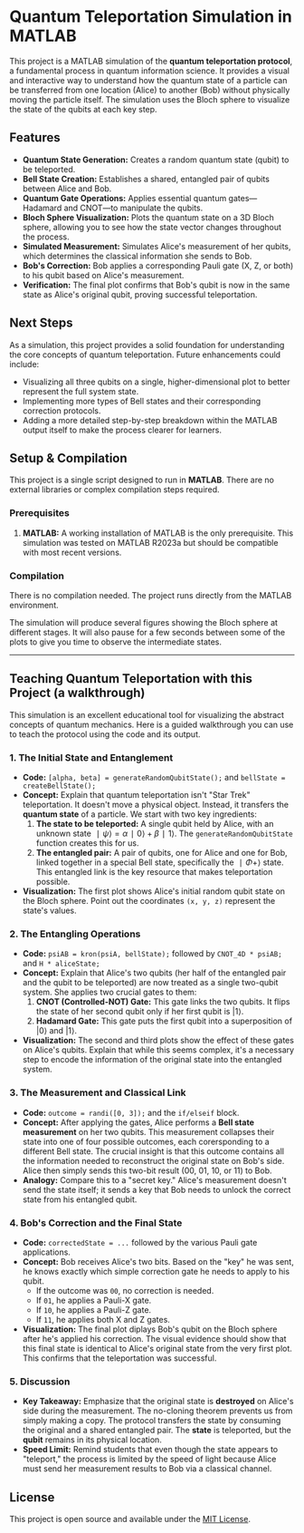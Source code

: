 # Quantum Teleportation Simulation in MATLAB

This project is a MATLAB simulation of the **quantum teleportation protocol**, a fundamental process in quantum information science. It provides a visual and interactive way to understand how the quantum state of a particle can be transferred from one location (Alice) to another (Bob) without physically moving the particle itself. The simulation uses the Bloch sphere to visualize the state of the qubits at each key step.

## Features

  - **Quantum State Generation:** Creates a random quantum state (qubit) to be teleported.
  - **Bell State Creation:** Establishes a shared, entangled pair of qubits between Alice and Bob.
  - **Quantum Gate Operations:** Applies essential quantum gates—Hadamard and CNOT—to manipulate the qubits.
  - **Bloch Sphere Visualization:** Plots the quantum state on a 3D Bloch sphere, allowing you to see how the state vector changes throughout the process.
  - **Simulated Measurement:** Simulates Alice's measurement of her qubits, which determines the classical information she sends to Bob.
  - **Bob's Correction:** Bob applies a corresponding Pauli gate (X, Z, or both) to his qubit based on Alice's measurement.
  - **Verification:** The final plot confirms that Bob's qubit is now in the same state as Alice's original qubit, proving successful teleportation.

## Next Steps

As a simulation, this project provides a solid foundation for understanding the core concepts of quantum teleportation. Future enhancements could include:

  - Visualizing all three qubits on a single, higher-dimensional plot to better represent the full system state.
  - Implementing more types of Bell states and their corresponding correction protocols.
  - Adding a more detailed step-by-step breakdown within the MATLAB output itself to make the process clearer for learners.

## Setup & Compilation

This project is a single script designed to run in **MATLAB**. There are no external libraries or complex compilation steps required.

### Prerequisites

1.  **MATLAB:** A working installation of MATLAB is the only prerequisite. This simulation was tested on MATLAB R2023a but should be compatible with most recent versions.

### Compilation

There is no compilation needed. The project runs directly from the MATLAB environment.

The simulation will produce several figures showing the Bloch sphere at different stages. It will also pause for a few seconds between some of the plots to give you time to observe the intermediate states.

-----

## Teaching Quantum Teleportation with this Project (a walkthrough)

This simulation is an excellent educational tool for visualizing the abstract concepts of quantum mechanics. Here is a guided walkthrough you can use to teach the protocol using the code and its output.

### 1\. The Initial State and Entanglement

  - **Code:** `[alpha, beta] = generateRandomQubitState();` and `bellState = createBellState();`
  - **Concept:** Explain that quantum teleportation isn't "Star Trek" teleportation. It doesn't move a physical object. Instead, it transfers the **quantum state** of a particle. We start with two key ingredients:
    1.  **The state to be teleported:** A single qubit held by Alice, with an unknown state $∣ψ⟩=α∣0⟩+β∣1⟩$. The `generateRandomQubitState` function creates this for us.
    2.  **The entangled pair:** A pair of qubits, one for Alice and one for Bob, linked together in a special Bell state, specifically the $∣Φ+⟩$ state. This entangled link is the key resource that makes teleportation possible.
  - **Visualization:** The first plot shows Alice's initial random qubit state on the Bloch sphere. Point out the coordinates `(x, y, z)` represent the state's values.

### 2\. The Entangling Operations

  - **Code:** `psiAB = kron(psiA, bellState);` followed by `CNOT_4D * psiAB;` and `H * aliceState;`
  - **Concept:** Explain that Alice's two qubits (her half of the entangled pair and the qubit to be teleported) are now treated as a single two-qubit system. She applies two crucial gates to them:
    1.  **CNOT (Controlled-NOT) Gate:** This gate links the two qubits. It flips the state of her second qubit only if her first qubit is $|1⟩$.
    2.  **Hadamard Gate:** This gate puts the first qubit into a superposition of $|0⟩$ and $|1⟩$.
  - **Visualization:** The second and third plots show the effect of these gates on Alice's qubits. Explain that while this seems complex, it's a necessary step to encode the information of the original state into the entangled system.

### 3\. The Measurement and Classical Link

  - **Code:** `outcome = randi([0, 3]);` and the `if/elseif` block.
  - **Concept:** After applying the gates, Alice performs a **Bell state measurement** on her two qubits. This measurement collapses their state into one of four possible outcomes, each corersponding to a different Bell state. The crucial insight is that this outcome contains all the information needed to reconstruct the original state on Bob's side. Alice then simply sends this two-bit result (00, 01, 10, or 11) to Bob.
  - **Analogy:** Compare this to a "secret key." Alice's measurement doesn't send the state itself; it sends a key that Bob needs to unlock the correct state from his entangled qubit.

### 4\. Bob's Correction and the Final State

  - **Code:** `correctedState = ...` followed by the various Pauli gate applications.
  - **Concept:** Bob receives Alice's two bits. Based on the "key" he was sent, he knows exactly which simple correction gate he needs to apply to his qubit.
      - If the outcome was `00`, no correction is needed.
      - If `01`, he applies a Pauli-X gate.
      - If `10`, he applies a Pauli-Z gate.
      - If `11`, he applies both X and Z gates.
  - **Visualization:** The final plot diplays Bob's qubit on the Bloch sphere after he's applied his correction. The visual evidence should show that this final state is identical to Alice's original state from the very first plot. This confirms that the teleportation was successful.

### 5\. Discussion

  - **Key Takeaway:** Emphasize that the original state is **destroyed** on Alice's side during the measurement. The no-cloning theorem prevents us from simply making a copy. The protocol transfers the state by consuming the original and a shared entangled pair. The **state** is teleported, but the **qubit** remains in its physical location.
  - **Speed Limit:** Remind students that even though the state appears to "teleport," the process is limited by the speed of light because Alice must send her measurement results to Bob via a classical channel.

## License

This project is open source and available under the [MIT License](LICENSE).
